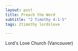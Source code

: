 ```yaml
---
layout: post
title: Preach the Word
subtitle: "2 Timothy 4:1-5"
tags: 2timothy lordslove

---
```

Lord's Love Church (Vancouver)
